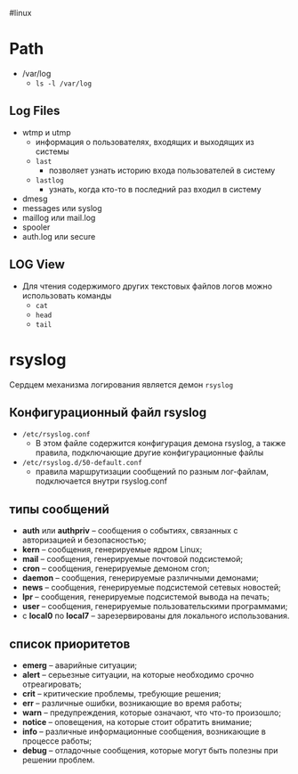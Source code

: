 #linux 

# Path
- /var/log
	- `ls -l /var/log`
## Log Files
- wtmp и utmp
	- информация о пользователях, входящих и выходящих из системы
	- `last`
		- позволяет узнать историю входа пользователей в систему
	- `lastlog`
		- узнать, когда кто-то в последний раз входил в систему
- dmesg
- messages или syslog
- maillog или mail.log
- spooler
- auth.log или secure

## LOG View
- Для чтения содержимого других текстовых файлов логов можно использовать команды 
	- `cat`
	- `head`
	- `tail`

# rsyslog
Сердцем механизма логирования является демон `rsyslog`
## Конфигурационный файл rsyslog
- `/etc/rsyslog.conf`
	- В этом файле содержится конфигурация демона rsyslog, а также правила, подключающие другие конфигурационные файлы
- `/etc/rsyslog.d/50-default.conf`
	- правила маршрутизации сообщений по разным лог-файлам, подключается внутри rsyslog.conf

## типы сообщений
- **auth** или **authpriv** – сообщения о событиях, связанных с авторизацией и безопасностью;
- **kern** – сообщения, генерируемые ядром Linux;
- **mail** – сообщения, генерируемые почтовой подсистемой;
- **cron** – сообщения, генерируемые демоном cron;
- **daemon** – сообщения, генерируемые различными демонами;
- **news** – сообщения, генерируемые подсистемой сетевых новостей;
- **lpr** – сообщения, генерируемые подсистемой вывода на печать;
- **user** – сообщения, генерируемые пользовательскими программами;
- с **local0** по **local7** – зарезервированы для локального использования.

## список приоритетов
- **emerg** – аварийные ситуации;
- **alert** – серьезные ситуации, на которые необходимо срочно отреагировать;
- **crit** – критические проблемы, требующие решения;
- **err** – различные ошибки, возникающие во время работы;
- **warn** – предупреждения, которые означают, что что-то произошло;
- **notice** – оповещения, на которые стоит обратить внимание;
- **info** – различные информационные сообщения, возникающие в процессе работы;
- **debug** – отладочные сообщения, которые могут быть полезны при решении проблем.